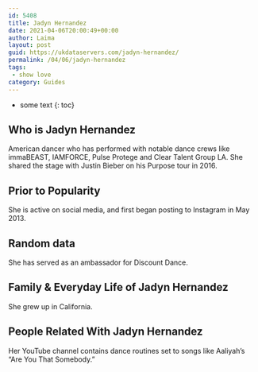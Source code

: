 ```yaml
---
id: 5408
title: Jadyn Hernandez
date: 2021-04-06T20:00:49+00:00
author: Laima
layout: post
guid: https://ukdataservers.com/jadyn-hernandez/
permalink: /04/06/jadyn-hernandez
tags:
 - show love
category: Guides
---
```


* some text
{: toc}


## Who is Jadyn Hernandez
                  
                  
                  
American dancer who has performed with notable dance crews like immaBEAST, IAMFORCE, Pulse Protege and Clear Talent Group LA. She shared the stage with Justin Bieber on his Purpose tour in 2016.
                  
              
            
              
            
                
                
                
## Prior to Popularity
                  
                  
                  
She is active on social media, and first began posting to Instagram in May 2013. 
                  
              
            
              
            
                
                
                
## Random data
                  
                  
                  
She has served as an ambassador for Discount Dance. 
                  
              
            
              
            
                
                
                
## Family & Everyday Life of Jadyn Hernandez
                  
                  
                  
She grew up in California.
                  
              
            
              
            
                
                
                
## People Related With Jadyn Hernandez
                  
                  
                  
Her YouTube channel contains dance routines set to songs like Aaliyah&#8217;s &#8220;Are You That Somebody.&#8221;
                  
              
            
              
            
                
              
            
              
              
            
            
              
            
          
          
          